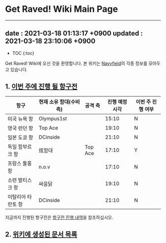 # Get Raved! Wiki Main Page

---
date : 2021-03-18 01:13:17 +0900
updated : 2021-03-18 23:10:06 +0900
---

* TOC
{:toc}

Get Raved! Wiki에 오신 것을 환영합니다. 본 위키는 [Navyfield](http://navyfield.co.kr/main.asp)의 각종 정보를 모아두고 있습니다.

## 1. [이번 주에 진행 될 항구전](http://navyfield.co.kr/guide/harbor/main.asp)

항구|현재 소유 함대(수비 측)|공격 측|진행 예정 시각|이번 주 진행 여부
-|-|-|-|-
미국 뉴욕 항|Olympus1st||15:10|N
영국 런던 항|Top Ace||19:10|N
일본 도쿄 항|DCinside||21:10|N
독일 함부르크 항|炫함대|Top Ace|17:10|Y
프랑스 툴롱 항|n.o.v||17:10|N
소련 발티스크 항|싸움닭||19:10|N
이탈리아 타란토 항|DCinside||21:10|N

지금까지 진행된 항구전은 [항구전 진행 내역](HarborAssaultHistory)을 참조하십시오.

## 2. [위키에 생성된 문서 목록](wikilist.md)

